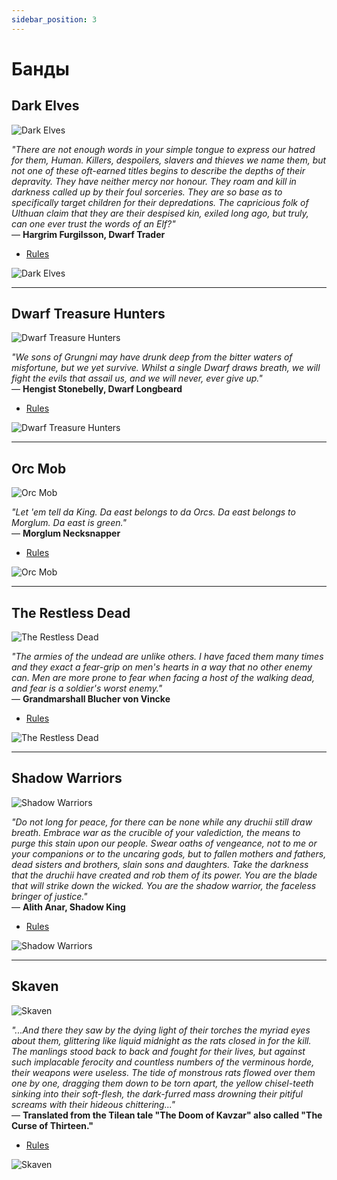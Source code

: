 ```yaml
---
sidebar_position: 3
---
```


# Банды

## Dark Elves

![Dark Elves](/img/bands/dark_elves_symbol_line.png)

*"There are not enough words in your simple tongue to express our hatred for them, Human. Killers, despoilers, slavers and thieves we name them, but not one of these oft-earned titles begins to describe the depths of their depravity. They have neither mercy nor honour. They roam and kill in darkness called up by their foul sorceries. They are so base as to specifically target children for their depredations. The capricious folk of Ulthuan claim that they are their despised kin, exiled long ago, but truly, can one ever trust the words of an Elf?"*  
— **Hargrim Furgilsson, Dwarf Trader**

- [Rules](https://broheim.net/downloads/warbands/unofficial/Dark%20Elves.pdf)

![Dark Elves](/img/bands/de.png)

<hr/>

## Dwarf Treasure Hunters

![Dwarf Treasure Hunters](/img/bands/dwarf_symbol_line.png)

*"We sons of Grungni may have drunk deep from the bitter waters of misfortune, but we yet survive. Whilst a single Dwarf draws breath, we will fight the evils that assail us, and we will never, ever give up."*  
— **Hengist Stonebelly, Dwarf Longbeard**

- [Rules](https://broheim.net/downloads/warbands/official/Dwarf%20Treasure%20Hunters.pdf)

![Dwarf Treasure Hunters](/img/bands/df.png)

<hr/>

## Orc Mob

![Orc Mob](/img/bands/orc_symbol_line.png)

*"Let 'em tell da King. Da east belongs to da Orcs. Da east belongs to Morglum. Da east is green."*  
— **Morglum Necksnapper**

- [Rules](https://broheim.net/downloads/warbands/official/Orc%20Mob.pdf)

![Orc Mob](/img/bands/orc.png)

<hr/>

## The Restless Dead

![The Restless Dead](/img/bands/undead_symbol_line.png)

*"The armies of the undead are unlike others. I have faced them many times and they exact a fear-grip on men's hearts in a way that no other enemy can. Men are more prone to fear when facing a host of the walking dead, and fear is a soldier's worst enemy."*  
— **Grandmarshall Blucher von Vincke**

- [Rules](https://broheim.net/downloads/warbands/supplement/btb/The%20Restless%20Dead.pdf)

![The Restless Dead](/img/bands/un.jpeg)

<hr/>

## Shadow Warriors

![Shadow Warriors](/img/bands/high_elves_symbol_line.png)

*"Do not long for peace, for there can be none while any druchii still draw breath. Embrace war as the crucible of your valediction, the means to purge this stain upon our people. Swear oaths of vengeance, not to me or your companions or to the uncaring gods, but to fallen mothers and fathers, dead sisters and brothers, slain sons and daughters. Take the darkness that the druchii have created and rob them of its power. You are the blade that will strike down the wicked. You are the shadow warrior, the faceless bringer of justice."*  
— **Alith Anar, Shadow King**

- [Rules](https://broheim.net/downloads/warbands/unofficial/Shadow%20Warriors.pdf)

![Shadow Warriors](/img/bands/he.png)

<hr/>

## Skaven

![Skaven](/img/bands/skaven_symbol_line.png)

*"...And there they saw by the dying light of their torches the myriad eyes about them, glittering like liquid midnight as the rats closed in for the kill. The manlings stood back to back and fought for their lives, but against such implacable ferocity and countless numbers of the verminous horde, their weapons were useless. The tide of monstrous rats flowed over them one by one, dragging them down to be torn apart, the yellow chisel-teeth sinking into their soft-flesh, the dark-furred mass drowning their pitiful screams with their hideous chittering..."*  
— **Translated from the Tilean tale "The Doom of Kavzar" also called "The Curse of Thirteen."**

- [Rules](https://broheim.net/downloads/warbands/official/Skaven.pdf)

![Skaven](/img/bands/sk.png)
